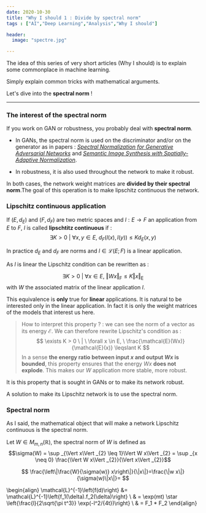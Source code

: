 ```yaml
---
date: 2020-10-30
title: "Why I should 1 : Divide by spectral norm"
tags : ["AI","Deep Learning","Analysis","Why I should"]

header:
  image: "spectre.jpg"

---
```

The idea of this series of very short articles (Why I should) is to explain some commonplace in machine learning.

Simply explain common tricks with mathematical arguments.

Let's dive into the **spectral norm** !

***

### The interest of the spectral norm

If you work on GAN or robustness, you probably deal with **spectral norm**.

* In GANs, the spectral norm is used on the discriminator and/or on the generator as in papers : [*Spectral Normalization for Generative Adversarial Networks*](https://arxiv.org/pdf/1802.05957.pdf) and [*Semantic Image Synthesis with Spatially-Adaptive Normalization*](https://arxiv.org/pdf/1903.07291.pdf). 

* In robustness, it is also used throughout the network to make it robust.

In both cases, the network weight matrices are **divided by their spectral norm**.The goal of this operation is to make lipschitz continuous the network.

### Lipschitz continuous application

If $(E,d_E)$ and $(F,d_F)$ are two metric spaces and $l: E \rightarrow F$  an application from $E$ to $F$,
$l$ is called **lipschtitz continuous** if : 
$$ \exists K > 0 \ |\  \forall x,y \in E, \ d_{F}\left(l\left(x\right), l\left(y\right)\right) \leq K d_{E}\left(x, y\right)$$

In practice $d_E$ and $d_F$ are norms and $l \in \mathcal{L}(E ; F)$ is a linear application. 

As $l$ is linear the Lipschitz condition can be rewritten as :

$$ \exists K > 0 \ | \ \forall x \in E, \ \Vert Wx \Vert_{\mathrm{F}} \leqslant K \Vert x \Vert_{\mathrm{E}}$$
with $W$ the associated matrix of the linear application $l$.

This equivalence is **only** true for **linear** applications.
It is natural to be interested only in the linear application. In fact it is only the weight matrices of the models that interest us here.

> How to interpret this property ? : we can see the norm of a vector as its energy $\mathcal{E}$. We can therefore rewrite Lipschitz's condition as :$$ \exists K > 0 \ | \ \forall x \in E, \  \frac{\mathcal{E}(Wx)}{\mathcal{E}(x)} \leqslant K  $$ In a sense **the energy ratio between input $x$ and output $Wx$ is bounded**, this property ensures that the energy $Wx$ **does not explode**. This makes our $W$ application more stable, more robust.

It is this property that is sought in GANs or to make its network robust.

A solution to make its Lipschitz network is to use the spectral norm.

### Spectral norm

As I said, the mathematical object that will make a network Lipschitz continuous is the spectral norm.

Let $W \in M_{m,n}(\mathbb{R})$, the spectral norm of $W$ is defined as $$\sigma(W) = 
\sup _{\Vert x\Vert _{2} \leq 1}\Vert W x\Vert _{2} =
\sup _{x \neq 0} \frac{\Vert W x\Vert _{2}}{\Vert x\Vert _{2}}$$


$$
\frac{\left\|\frac{W}{\sigma(w)} x\right\|}{\|x\|}=\frac{\|w x\|}{\sigma(w)\|x\|}=
$$

\begin{align}
\mathcal{L}^{-1}\left\{f(d)\right\} &= \mathcal{L}^{-1}\left\{f_1(\delta).f_2(\delta)\right\} \\
& = \exp(mt) \star \left\{\frac{l}{2\sqrt{\pi t^3}} \exp(-l^2/{4t})\right\} \\
& = F_1 * F_2
\end{align}

